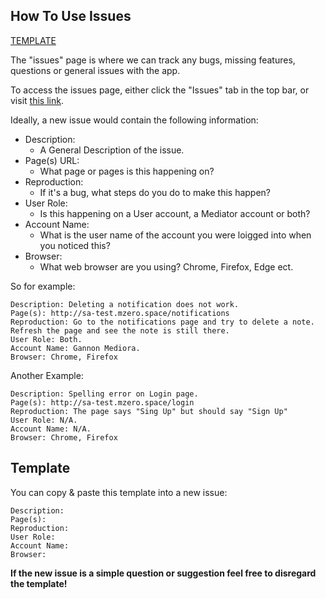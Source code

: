 ## How To Use Issues
[TEMPLATE](#template)

The "issues" page is where we can track any bugs, missing features, questions or general issues with the app. 

To access the issues page, either click the "Issues" tab in the top bar, or visit [this link](https://github.com/matdombrock/SA-Testing/issues).

Ideally, a new issue would contain the following information:

* Description: 
  * A General Description of the issue.
* Page(s) URL: 
  * What page or pages is this happening on?
* Reproduction: 
  * If it's a bug, what steps do you do to make this happen?
* User Role: 
  * Is this happening on a User account, a Mediator account or both?
* Account Name: 
  * What is the user name of the account you were loigged into when you noticed this?
* Browser: 
  * What web browser are you using? Chrome, Firefox, Edge ect.

So for example:
```
Description: Deleting a notification does not work.
Page(s): http://sa-test.mzero.space/notifications
Reproduction: Go to the notifications page and try to delete a note. Refresh the page and see the note is still there.
User Role: Both.
Account Name: Gannon Mediora.
Browser: Chrome, Firefox
```
Another Example:
```
Description: Spelling error on Login page.
Page(s): http://sa-test.mzero.space/login
Reproduction: The page says "Sing Up" but should say "Sign Up"
User Role: N/A.
Account Name: N/A.
Browser: Chrome, Firefox
```
## Template
You can copy & paste this template into a new issue:
```
Description: 
Page(s):
Reproduction: 
User Role: 
Account Name: 
Browser: 
```
**If the new issue is a simple question or suggestion feel free to disregard the template!**
